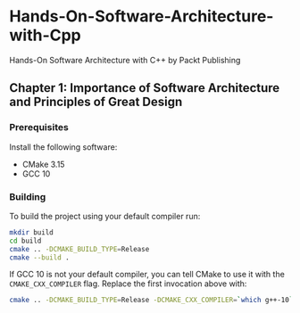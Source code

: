 # Hands-On-Software-Architecture-with-Cpp
Hands-On Software Architecture with C++ by Packt Publishing

## Chapter 1: Importance of Software Architecture and Principles of Great Design

### Prerequisites

Install the following software:
- CMake 3.15
- GCC 10

### Building

To build the project using your default compiler run:

```bash
mkdir build
cd build
cmake .. -DCMAKE_BUILD_TYPE=Release
cmake --build .
```

If GCC 10 is not your default compiler, you can tell CMake to use it with the `CMAKE_CXX_COMPILER` flag.
Replace the first invocation above with:

```bash
cmake .. -DCMAKE_BUILD_TYPE=Release -DCMAKE_CXX_COMPILER=`which g++-10`
```
